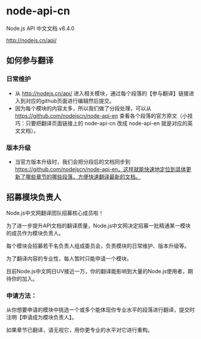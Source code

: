 # node-api-cn

Node.js API 中文文档 v8.4.0

http://nodejs.cn/api/

## 如何参与翻译

### 日常维护

- 从 http://nodejs.cn/api/ 进入相关模块，通过每个段落的【参与翻译】链接进入到对应的github页面进行编辑然后提交。
- 因为每个模块的内容太多，所以我们做了分段处理，可以从 https://github.com/nodejscn/node-api-en 查看各个段落的官方原文（小技巧：只要把翻译页面链接上的 node-api-cn 改成 node-api-en 就是对应的英文文档）。

### 版本升级

- 当官方版本升级时，我们会把分段后的文档同步到 https://github.com/nodejscn/node-api-en，这样就能快速地定位到具体更新了哪些章节的哪些段落，方便快速翻译最新的文档。


## 招募模块负责人

Node.js中文网翻译团队招募核心成员啦！

为了进一步提升API文档的翻译质量，Node.js中文网决定招募一批精通某一模块的成员作为模块负责人。

每个模块会招募若干名负责人组成委员会，负责模块的日常维护、版本升级等。

为了翻译内容的专业性，每人暂时只能申请一个模块。

目前Node.js中文网日UV接近一万，你的翻译能影响到大量的Node.js使用者，期待你的加入。

### 申请方法：

从你想要申请的模块中挑选一个或多个能体现你专业水平的段落进行翻译，提交时注明【申请成为模块负责人】。

如果章节已翻译，请无视它，用你更专业的水平对它进行重构。
